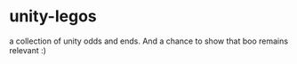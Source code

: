 # unity-legos
a collection of unity odds and ends.  And a chance to show that boo remains relevant :)
